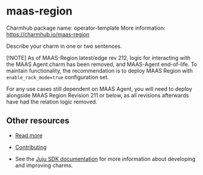 <!--
Avoid using this README file for information that is maintained or published elsewhere, e.g.:

* metadata.yaml > published on Charmhub
* documentation > published on (or linked to from) Charmhub
* detailed contribution guide > documentation or CONTRIBUTING.md

Use links instead.
-->

# maas-region

Charmhub package name: operator-template
More information: <https://charmhub.io/maas-region>

Describe your charm in one or two sentences.

[!NOTE] As of MAAS-Region latest/edge rev 212, logic for interacting with the MAAS Agent charm has been removed, and MAAS-Agent end-of-life.
To maintain functionality, the recommendation is to deploy MAAS Region with `enable_rack_mode=true` configuration set.

For any use cases still dependent on MAAS Agent, you will need to deploy alongside MAAS Region Revision 211 or below, as all revisions afterwards have had the relation logic removed.

## Other resources

<!-- If your charm is documented somewhere else other than Charmhub, provide a link separately. -->

- [Read more](https://example.com)

- [Contributing](CONTRIBUTING.md) <!-- or link to other contribution documentation -->

- See the [Juju SDK documentation](https://juju.is/docs/sdk) for more information about developing and improving charms.
